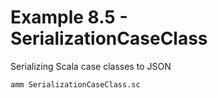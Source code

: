 # Example 8.5 - SerializationCaseClass
Serializing Scala case classes to JSON

```bash
amm SerializationCaseClass.sc
```
